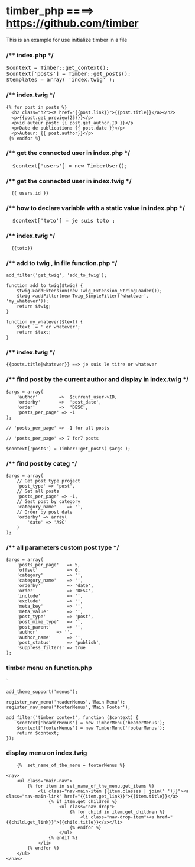 # timber_php ====> https://github.com/timber

This is an example for use initialize timber in a file

<h3> /** index.php */ </h3>

<pre>
$context = Timber::get_context();
$context['posts'] = Timber::get_posts();
$templates = array( 'index.twig' );
</pre>

<h3> /** index.twig */ </h3>

```
{% for post in posts %}
  <h2 class="h2"><a href="{{post.link}}">{{post.title}}</a></h2>
  <p>{{post.get_preview(25)}}</p>
  <p>id auteur post: {{ post.get_author.ID }}</p
  <p>Date de publication: {{ post.date }}</p>
  <p>Auteur: {{ post.author}}</p>
 {% endfor %}
```

<h3> /** get the connected user in index.php */ </h3>

<pre>
  $context['users'] = new TimberUser();
</pre>

<h3> /** get the connected user in index.twig */ </h3>

```
  {{ users.id }}
```

<h3> /** how to declare variable  with a static value in index.php */ </h3>

<pre>
  $context['toto'] = je suis toto ;
</pre>

<h3>/** index.twig */</h3>

```
  {{toto}}
```

<h3>/** add to twig , in file function.php */</h3>

```
add_filter('get_twig', 'add_to_twig');

function add_to_twig($twig) {
    $twig->addExtension(new Twig_Extension_StringLoader());
    $twig->addFilter(new Twig_SimpleFilter('whatever', 'my_whatever'));
    return $twig;
}

function my_whatever($text) {
    $text .= ' or whatever';
    return $text;
}
```

<h3>/** index.twig */</h3>

```
{{posts.title|whatever}} ==> je suis le titre or whatever
```

<h3>/** find post by the current author and display in index.twig */</h3>

```
$args = array(
    'author'        =>  $current_user->ID,
    'orderby'       =>  'post_date',
    'order'         =>  'DESC',
    'posts_per_page' => -1
);

// 'posts_per_page' => -1 for all posts

// 'posts_per_page' => 7 for7 posts

$context['posts'] = Timber::get_posts( $args );
```

<h3>/** find post by categ */</h3>

```
$args = array(
    // Get post type project
    'post_type' => 'post',
    // Get all posts
    'posts_per_page' => -1,
    // Gest post by category
    'category_name'    => '',
    // Order by post date
    'orderby' => array(
        'date' => 'ASC'
    )
);
```
<h3>/** all parameters custom post type */</h3>

```
$args = array(
	'posts_per_page'   => 5,
	'offset'           => 0,
	'category'         => '',
	'category_name'    => '',
	'orderby'          => 'date',
	'order'            => 'DESC',
	'include'          => '',
	'exclude'          => '',
	'meta_key'         => '',
	'meta_value'       => '',
	'post_type'        => 'post',
	'post_mime_type'   => '',
	'post_parent'      => '',
	'author'	   => '',
	'author_name'	   => '',
	'post_status'      => 'publish',
	'suppress_filters' => true 
);
```

<h3>timber menu on function.php</h3>`

```
add_theme_support('menus');

register_nav_menu('headerMenus','Main Menu');
register_nav_menu('footerMenus','Main Footer');

add_filter('timber_context', function ($context) {
    $context['headerMenus'] = new TimberMenu('headerMenus');
    $context['footerMenus'] = new TimberMenu('footerMenus');
    return $context;
});
```

<h3>display menu on index.twig</h3>

```
    {%  set_name_of_the_menu = footerMenus %}

<nav>
    <ul class="main-nav">
        {% for item in set_name_of_the_menu.get_items %}
            <li class="nav-main-item {{item.classes | join(' ')}}"><a class="nav-main-link" href="{{item.get_link}}">{{item.title}}</a>
                {% if item.get_children %}
                    <ul class="nav-drop">
                        {% for child in item.get_children %}
                            <li class="nav-drop-item"><a href="{{child.get_link}}">{{child.title}}</a></li>
                        {% endfor %}
                    </ul>
                {% endif %}
            </li>
        {% endfor %}
    </ul>
</nav>
```
